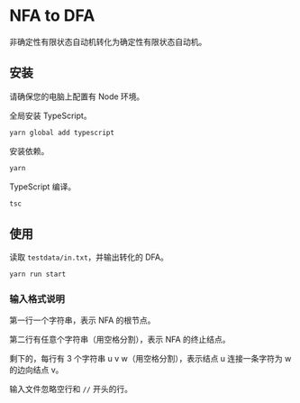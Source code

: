 # NFA to DFA

非确定性有限状态自动机转化为确定性有限状态自动机。

## 安装

请确保您的电脑上配置有 Node 环境。

全局安装 TypeScript。

```bash
yarn global add typescript
```

安装依赖。

```bash
yarn
```

TypeScript 编译。

```bash
tsc
```

## 使用

读取 `testdata/in.txt`，并输出转化的 DFA。

```bash
yarn run start
```

### 输入格式说明

第一行一个字符串，表示 NFA 的根节点。

第二行有任意个字符串（用空格分割），表示 NFA 的终止结点。

剩下的，每行有 3 个字符串 u v w（用空格分割），表示结点 u 连接一条字符为 w 的边向结点 v。

输入文件忽略空行和 `//` 开头的行。
